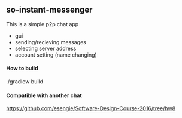 ## so-instant-messenger
This is a simple p2p chat app

* gui
* sending/recieving messages
* selecting server address
* account setting (name changing)
#### How to build
./gradlew build

#### Compatible with another chat
https://github.com/esengie/Software-Design-Course-2016/tree/hw8
